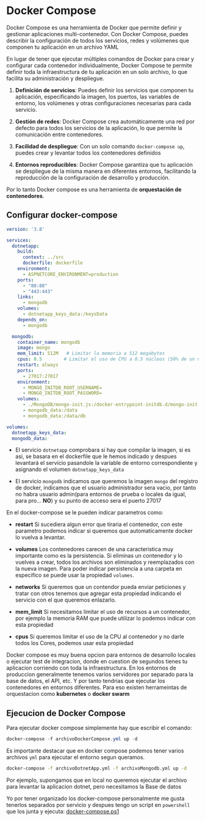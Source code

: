 # Docker Compose
Docker Compose es una herramienta de Docker que permite definir y gestionar aplicaciones multi-contenedor. Con Docker Compose, puedes describir la configuración de todos los servicios, redes y volúmenes que componen tu aplicación en un archivo YAML

En lugar de tener que ejecutar múltiples comandos de Docker para crear y configurar cada contenedor individualmente, Docker Compose te permite definir toda la infraestructura de tu aplicación en un solo archivo, lo que facilita su administración y despliegue.

1. **Definición de servicios**: Puedes definir los servicios que componen tu aplicación, especificando la imagen, los puertos, las variables de entorno, los volúmenes y otras configuraciones necesarias para cada servicio.

2. **Gestión de redes**: Docker Compose crea automáticamente una red por defecto para todos los servicios de la aplicación, lo que permite la comunicación entre contenedores.

3. **Facilidad de despliegue**: Con un solo comando `docker-compose up`, puedes crear y levantar todos los contenedores definidos

4. **Entornos reproducibles**: Docker Compose garantiza que tu aplicación se despliegue de la misma manera en diferentes entornos, facilitando la reproducción de la configuración de desarrollo y producción.


Por lo tanto Docker compose es una herramienta de **orquestación de contenedores**.

## Configurar docker-compose

```yaml
version: '3.8'

services:
  dotnetapp:
    build:
      context: ../src
      dockerfile: dockerfile
    environment:
      - ASPNETCORE_ENVIRONMENT=production
    ports:
      - "80:80"
      - "443:443"
    links:
      - mongodb
    volumes:
      - dotnetapp_keys_data:/keysData
    depends_on:
      - mongodb

  mongodb:
    container_name: mongodb
    image: mongo
    mem_limit: 512M   # Limitar la memoria a 512 megabytes
    cpus: 0.5        # Limitar el uso de CPU a 0.5 núcleos (50% de un núcleo)
    restart: always
    ports:
      - 27017:27017
    environment:
      - MONGO_INITDB_ROOT_USERNAME=
      - MONGO_INITDB_ROOT_PASSWORD=
    volumes:
      - ./MongoDB/mongo-init.js:/docker-entrypoint-initdb.d/mongo-init.js:ro
      - mongodb_data:/data
      - mongodb_data:/data/db

volumes:
  dotnetapp_keys_data:
  mongodb_data:
```

- El servicio `dotnetapp` comprobara si hay que compilar la imagen, si es asi, se basara en el dockerfile que le hemos indicado y despues levantará el servicio pasandole la variable de entorno correspondiente y asignando el volumen `dotnetapp_keys_data`

- El servicio `mongodb` indicamos que queremos la imagen `mongo` del registro de docker, indicamos que el usuario administrador sera vacio, por tanto no habra usuario admin(para entornos de prueba o locales da igual, para pro... **NO**) y su punto de acceso sera el puerto 27017

En el docker-compose se le pueden indicar parametros como:
- **restart** Si sucediera algun error que tiraria el contenedor, con este parametro podemos indicar si queremos que automaticamente docker lo vuelva a levantar.

- **volumes** Los contenedores carecen de una caracteristica muy importante como es la persistencia. Si eliminas un contenedor y lo vuelves a crear, todos los archivos son eliminados y reemplazados con la nueva imagen. Para poder indicar persistencia a una carpeta en especifico se puede usar la propiedad `volumes`.

- **networks** Si queremos que un contendor pueda enviar peticiones y tratar con otros tenemos que agregar esta propiedad indicando el servicio con el que queremos enlazarlo.

- **mem_limit** Si necesitamos limitar el uso de recursos a un contenedor, por ejemplo la memoria RAM que puede utilizar lo podemos indicar con esta propiedad

- **cpus** Si queremos limitar el uso de la CPU al contenedor y no darle todos los Cores, podemos usar esta propiedad


Docker compose es muy buena opcion para entornos de desarrollo locales o ejecutar test de integracion, donde en cuestion de segundos tienes tu aplicacion corriendo con toda la infraestructura. En los entornos de produccion generalmente tenemos varios servidores por separado para la base de datos, el API, etc. Y por tanto tendrias que ejecutar los contenedores en entornos diferentes. Para eso existen herrameintas de orquestacion como **kubernetes** o **docker swarm**

## Ejecucion de Docker Compose
Para ejecutar docker compose simplemente hay que escribir el comando:


```powershell
docker-compose -f archivoDockerCompose.yml up -d
```

Es importante destacar que en docker compose podemos tener varios archivos `yml` para ejecutar el entorno segun queramos.

```bash
docker-compose -f archivoDotnetApp.yml -f archivoMongodb.yml up -d
```

Por ejemplo, supongamos que en local no queremos ejecutar el archivo para levantar la aplicacion dotnet, pero necesitamos la Base de datos

Yo por tener organizado los docker-compose personalmente me gusta tenerlos separados por servicio y despues tengo un script en `powershell` que los junta y ejecuta: [docker-compose.ps1](https://github.com/g4rc1ss/Dotnet-Web-Clean-Architecture-Skeleton/blob/main/.docker/docker-compose.ps1)